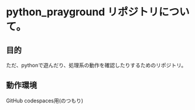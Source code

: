 # python_prayground リポジトリについて。

## 目的
ただ、pythonで遊んだり、処理系の動作を確認したりするためのリポジトリ。

## 動作環境
GitHub codespaces用(のつもり)
